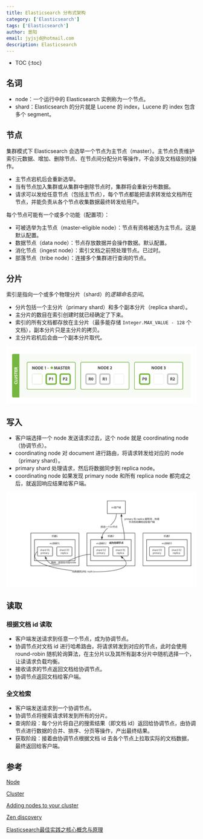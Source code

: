 ```yaml
---
title: Elasticsearch 分布式架构
category: ['Elasticsearch']
tags: ['Elasticsearch']
author: 景阳
email: jyjsjd@hotmail.com
description: Elasticsearch
---
```


* TOC
{:toc}

## 名词

- node：一个运行中的 Elasticsearch 实例称为一个节点。
- shard：Elasticsearch 的分片就是 Lucene 的 index，Lucene 的 index 包含多个 segment。

## 节点

集群模式下 Elasticsearch 会选举一个节点为主节点（master）。主节点负责维护索引元数据、增加、删除节点、在节点间分配分片等操作，不会涉及文档级别的操作。
- 主节点宕机后会重新选举。
- 当有节点加入集群或从集群中删除节点时，集群将会重新分布数据。
- 请求可以发给任意节点（包括主节点），每个节点都能把请求转发给文档所在节点，并能负责从各个节点收集数据最终转发给用户。

每个节点可能有一个或多个功能（配置项）：
- 可被选举为主节点（master-eligible node）：节点有资格被选为主节点。这是默认配置。
- 数据节点（data node）：节点存放数据并会操作数据。默认配置。
- 消化节点（ingest node）：索引文档之前预处理节点。已过时。
- 部落节点（tribe node）：连接多个集群进行查询的节点。

## 分片

索引是指向一个或多个物理分片（shard）的*逻辑命名空间*。
- 分片包括一个主分片（primary shard）和多个副本分片（replica shard）。
- 主分片的数目在索引创建时就已经确定了下来。
- 索引的所有文档都存放在主分片（最多能存储 `Integer.MAX_VALUE - 128` 个文档），副本分片只是主分片的拷贝。
- 主分片宕机后会由一个副本分片取代。

![node.png](/assets/img/elasticsearch/node.png)

## 写入

- 客户端选择一个 node 发送请求过去，这个 node 就是 coordinating node（协调节点）。
- coordinating node 对 document 进行路由，将请求转发给对应的 node（primary shard）。
- primary shard 处理请求，然后将数据同步到 replica node。
- coordinating node 如果发现 primary node 和所有 replica node 都完成之后，就返回响应结果给客户端。

![es-write.png](/assets/img/elasticsearch/es-write.png)


## 读取

### 根据文档 id 读取

- 客户端发送请求到任意一个节点，成为协调节点。
- 协调节点对文档 id 进行哈希路由，将请求转发到对应的节点，此时会使用 round-robin 随机轮询算法，在主分片以及其所有副本分片中随机选择一个，让读请求负载均衡。
- 接收请求的节点返回文档给协调节点。
- 协调节点返回文档给客户端。

### 全文检索

- 客户端发送请求到一个协调节点。
- 协调节点将搜索请求转发到所有的分片。
- 查询阶段：每个分片将自己的搜索结果（即文档 id）返回给协调节点，由协调节点进行数据的合并、排序、分页等操作，产出最终结果。
- 获取阶段：接着由协调节点根据文档 id 去各个节点上拉取实际的文档数据，最终返回给客户端。

## 参考

[Node](https://www.elastic.co/guide/en/elasticsearch/reference/current/modules-node.html)

[Cluster](https://www.elastic.co/guide/en/elasticsearch/reference/current/modules-cluster.html)

[Adding nodes to your cluster](https://www.elastic.co/guide/en/elasticsearch/reference/current/add-elasticsearch-nodes.html)

[Zen discovery](https://www.elastic.co/guide/en/elasticsearch/reference/current/modules-discovery-zen.html)

[Elasticsearch最佳实践之核心概念与原理](https://blog.csdn.net/zwgdft/article/details/83619905)
